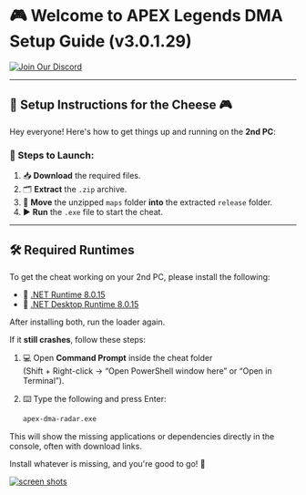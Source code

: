 # 🎮 Welcome to APEX Legends DMA Setup Guide (v3.0.1.29)

[![Join Our Discord](https://img.shields.io/badge/Join%20Us%20on%20Discord-5865F2?logo=discord&logoColor=white&style=for-the-badge)](https://discord.gg/SuQsrtaFFz)

---

## 📢 Setup Instructions for the Cheese 🎮

Hey everyone! Here's how to get things up and running on the **2nd PC**:

### 🧀 Steps to Launch:

1. 📥 **Download** the required files.
2. 🗂️ **Extract** the `.zip` archive.
3. 📁 **Move** the unzipped `maps` folder **into** the extracted `release` folder.
4. ▶️ **Run** the `.exe` file to start the cheat.

---

## 🛠️ Required Runtimes

To get the cheat working on your 2nd PC, please install the following:

- 🔹 [.NET Runtime 8.0.15](https://builds.dotnet.microsoft.com/dotnet/Runtime/8.0.15/dotnet-runtime-8.0.15-win-x64.exe)  
- 🔹 [.NET Desktop Runtime 8.0.15](https://builds.dotnet.microsoft.com/dotnet/WindowsDesktop/8.0.15/windowsdesktop-runtime-8.0.15-win-x64.exe)

After installing both, run the loader again.

If it **still crashes**, follow these steps:

1. 💻 Open **Command Prompt** inside the cheat folder  
   (Shift + Right-click → “Open PowerShell window here” or “Open in Terminal”).

2. ⌨️ Type the following and press Enter:
   ```bash
   apex-dma-radar.exe


This will show the missing applications or dependencies directly in the console, often with download links.

Install whatever is missing, and you're good to go! 🚀

[![screen shots](https://i.postimg.cc/X74Z8Nbr/358973463-10410fad-dcde-4e6a-b747-e8b2d5084e15.webp)](https://postimg.cc/bdVNYhdP)

